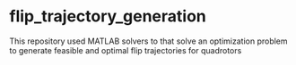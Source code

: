 # flip_trajectory_generation
This repository used MATLAB solvers to that solve an optimization problem to generate feasible and optimal flip trajectories for quadrotors
